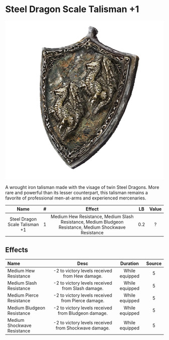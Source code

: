 # Steel Dragon Scale Talisman +1

![Copyrighted Image](SteelDragonScaleTalisman+1.png)



A wrought iron talisman made with the visage of twin Steel Dragons. More rare and powerful than its lesser counterpart, this talisman remains a favorite of professional men-at-arms and experienced mercenaries.



|              Name              | # |                                                 Effect                                                 | LB | Value |
| :----------------------------: | :-: | :-----------------------------------------------------------------------------------------------------: | :-: | :---: |
| Steel Dragon Scale Talisman +1 | 1 | Medium Hew Resistance, Medium Slash Resistance, Medium Bludgeon Resistance, Medium Shockwave Resistance | 0.2 |   ?   |

## Effects

| Name                        |                        Desc                        |    Duration    | Source |
| :-------------------------- | :--------------------------------------------------: | :------------: | :-----------: |
| Medium Hew Resistance       |    -2 to victory levels received from Hew damage.    | While equipped |       5       |
| Medium Slash Resistance     |   -2 to victory levels received from Slash damage.   | While equipped |       5       |
| Medium Pierce Resistance    |  -2 to victory levels received from Pierce damage.  | While equipped |       5       |
| Medium Bludgeon Resistance  | -2 to victory levels received from Bludgeon damage. | While equipped |       5       |
| Medium Shockwave Resistance | -2 to victory levels received from Shockwave damage. | While equipped |       5       |
